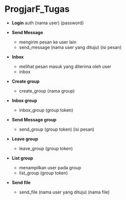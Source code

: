 # ProgjarF_Tugas

- __Login__
auth (nama user) (password)

- __Send Message__ 
  - mengirim pesan ke user lain
  - send_message (nama user yang dituju) (isi pesan)

- __Inbox__
  - melihat pesan masuk yang diterima oleh user
  - inbox

- __Create group__
  - create_group (nama group)

- __Inbox group__
  - inbox_group (group token)

- __Send Message group__ 
  - send_group (group token) (isi pesan)

- __Leave group__
  - leave_group (group token)

- __List group__
  - menampilkan user pada group
  - list_group (group token)

- __Send file__
  - send_file (nama user yang dituju) (nama file)
